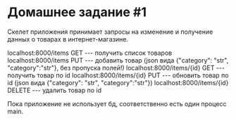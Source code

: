 # Домашнее задание #1

Скелет приложения принимает запросы на изменение и получение данных о товарах в интернет-магазине.

localhost:8000/items GET --- получить список товаров
localhost:8000/items PUT --- добавить товар (json вида {"category": "str", "category":"str"}, без пропуска полей!)
localhost:8000/items/{id} GET --- получить товар по id
localhost:8000/items/{id} PUT --- обновить товар по id (json вида {"category": "str", "category":"str"})
localhost:8000/items/{id} DELETE --- удалить товар по id

Пока приложение не использует бд, соответственно есть один процесс main.
